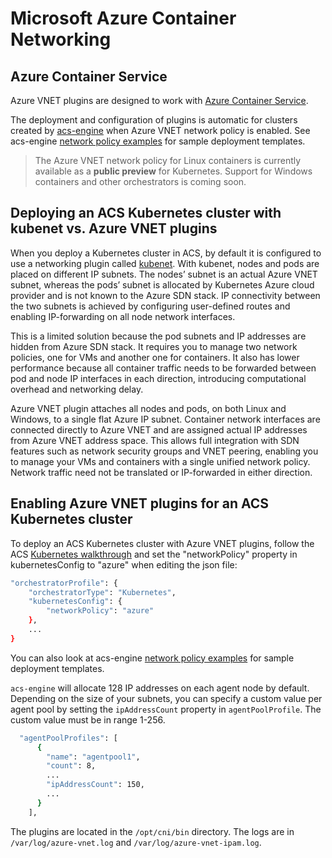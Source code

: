 # Microsoft Azure Container Networking

## Azure Container Service
Azure VNET plugins are designed to work with [Azure Container Service](https://azure.microsoft.com/en-us/services/container-service).

The deployment and configuration of plugins is automatic for clusters created by [acs-engine](https://github.com/Azure/acs-engine) when Azure VNET network policy is enabled. See acs-engine [network policy examples](https://github.com/Azure/acs-engine/tree/master/examples/networkpolicy) for sample deployment templates.

> The Azure VNET network policy for Linux containers is currently available as a **public preview** for Kubernetes. Support for Windows containers and other orchestrators is coming soon.

## Deploying an ACS Kubernetes cluster with kubenet vs. Azure VNET plugins
When you deploy a Kubernetes cluster in ACS, by default it is configured to use a networking plugin called [kubenet](http://kubernetes.io/docs/admin/network-plugins). With kubenet, nodes and pods are placed on different IP subnets. The nodes’ subnet is an actual Azure VNET subnet, whereas the pods’ subnet is allocated by Kubernetes Azure cloud provider and is not known to the Azure SDN stack. IP connectivity between the two subnets is achieved by configuring user-defined routes and enabling IP-forwarding on all node network interfaces.

This is a limited solution because the pod subnets and IP addresses are hidden from Azure SDN stack. It requires you to manage two network policies, one for VMs and another one for containers. It also has lower performance because all container traffic needs to be forwarded between pod and node IP interfaces in each direction, introducing computational overhead and networking delay.

Azure VNET plugin attaches all nodes and pods, on both Linux and Windows, to a single flat Azure IP subnet. Container network interfaces are connected directly to Azure VNET and are assigned actual IP addresses from Azure VNET address space. This allows full integration with SDN features such as network security groups and VNET peering, enabling you to manage your VMs and containers with a single unified network policy. Network traffic need not be translated or IP-forwarded in either direction.

## Enabling Azure VNET plugins for an ACS Kubernetes cluster
To deploy an ACS Kubernetes cluster with Azure VNET plugins, follow the ACS [Kubernetes walkthrough](https://github.com/Azure/acs-engine/blob/master/docs/kubernetes.md) and set the "networkPolicy" property in kubernetesConfig to "azure" when editing the json file:

```bash
"orchestratorProfile": {
    "orchestratorType": "Kubernetes",
    "kubernetesConfig": {
        "networkPolicy": "azure"
    },
    ...
}
```

You can also look at acs-engine [network policy examples](https://github.com/Azure/acs-engine/tree/master/examples/networkpolicy) for sample deployment templates.

`acs-engine` will allocate 128 IP addresses on each agent node by default. Depending on the size of your subnets, you can specify a custom value per agent pool by setting the `ipAddressCount` property in `agentPoolProfile`. The custom value must be in range 1-256.

```bash
  "agentPoolProfiles": [
      {
        "name": "agentpool1",
        "count": 8,
        ...
        "ipAddressCount": 150,
        ...
      }
    ],
```

The plugins are located in the `/opt/cni/bin` directory. The logs are in `/var/log/azure-vnet.log` and `/var/log/azure-vnet-ipam.log`.
